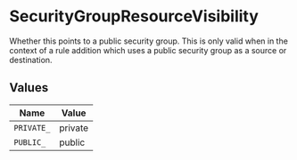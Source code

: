 # SecurityGroupResourceVisibility

Whether this points to a public security group. This is only valid when in the context of
                   a rule addition which uses a public security group as a source or destination.


## Values

| Name       | Value      |
| ---------- | ---------- |
| `PRIVATE_` | private    |
| `PUBLIC_`  | public     |